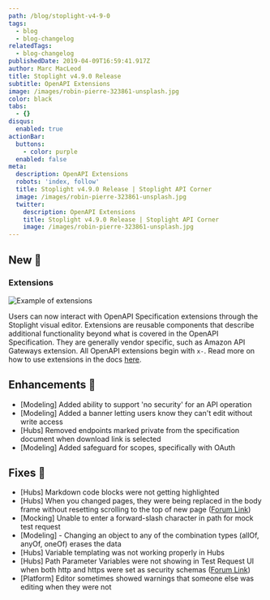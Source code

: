 ```yaml
---
path: /blog/stoplight-v4-9-0
tags:
  - blog
  - blog-changelog
relatedTags:
  - blog-changelog
publishedDate: 2019-04-09T16:59:41.917Z
author: Marc MacLeod
title: Stoplight v4.9.0 Release
subtitle: OpenAPI Extensions
image: /images/robin-pierre-323861-unsplash.jpg
color: black
tabs:
  - {}
disqus:
  enabled: true
actionBar:
  buttons:
    - color: purple
  enabled: false
meta:
  description: OpenAPI Extensions
  robots: 'index, follow'
  title: Stoplight v4.9.0 Release | Stoplight API Corner
  image: /images/robin-pierre-323861-unsplash.jpg
  twitter:
    description: OpenAPI Extensions
    title: Stoplight v4.9.0 Release | Stoplight API Corner
    image: /images/robin-pierre-323861-unsplash.jpg
---
```

## New 🚀

### Extensions

![Example of extensions](/images/extensions.png)

Users can now interact with OpenAPI Specification extensions through the Stoplight visual editor. Extensions are reusable components that describe additional functionality beyond what is covered in the OpenAPI Specification. They are generally vendor specific, such as Amazon API Gateways extension. All OpenAPI extensions begin with `x-`. Read more on how to use extensions in the docs [here](https://docs.stoplight.io/modeling/modeling-with-openapi/openapi-extensions).

## Enhancements 💪

* \[Modeling] Added ability to support 'no security' for an API operation
* \[Modeling] Added a banner letting users know they can't edit without write access
* \[Hubs] Removed endpoints marked private from the specification document when download link is selected
* \[Modeling] Added safeguard for scopes, specifically with OAuth

## Fixes 🔧

* \[Hubs] Markdown code blocks were not getting highlighted
* \[Hubs] When you changed pages, they were being replaced in the body frame without resetting scrolling to the top of new page ([Forum Link](https://community.stoplight.io/t/pages-open-in-weird-spots))
* \[Mocking] Unable to enter a forward-slash character in path for mock test request
* \[Modeling] - Changing an object to any of the combination types (allOf, anyOf, oneOf) erases the data
* \[Hubs] Variable templating was not working properly in Hubs
* \[Hubs] Path Parameter Variables were not showing in Test Request UI when both http and https were set as security schemas ([Forum Link](https://community.stoplight.io/t/variables-missing-from-code-generator-forms))
* \[Platform] Editor sometimes showed warnings that someone else was editing when they were not
